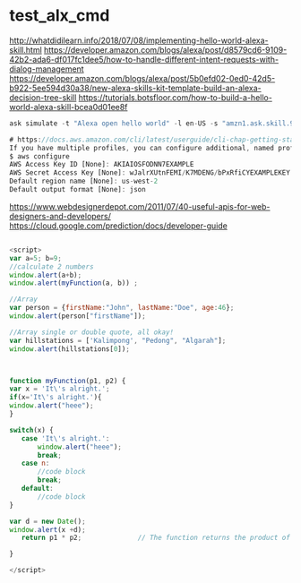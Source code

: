 # test_alx_cmd
http://whatdidilearn.info/2018/07/08/implementing-hello-world-alexa-skill.html
https://developer.amazon.com/blogs/alexa/post/d8579cd6-9109-42b2-ada6-df017fc1dee5/how-to-handle-different-intent-requests-with-dialog-management
https://developer.amazon.com/blogs/alexa/post/5b0efd02-0ed0-42d5-b922-5ee594d30a38/new-alexa-skills-kit-template-build-an-alexa-decision-tree-skill
https://tutorials.botsfloor.com/how-to-build-a-hello-world-alexa-skill-bcea0d01ee8f

``` javascript
ask simulate -t "Alexa open hello world" -l en-US -s "amzn1.ask.skill.9bfdbdfb-406b-40a1-94" --profile default

# https://docs.aws.amazon.com/cli/latest/userguide/cli-chap-getting-started.html
If you have multiple profiles, you can configure additional, named profiles by using the --profile option.
$ aws configure
AWS Access Key ID [None]: AKIAIOSFODNN7EXAMPLE
AWS Secret Access Key [None]: wJalrXUtnFEMI/K7MDENG/bPxRfiCYEXAMPLEKEY
Default region name [None]: us-west-2
Default output format [None]: json

```

https://www.webdesignerdepot.com/2011/07/40-useful-apis-for-web-designers-and-developers/
https://cloud.google.com/prediction/docs/developer-guide

 ```javascript

<script>
var a=5; b=9;
//calculate 2 numbers
window.alert(a+b);
window.alert(myFunction(a, b)) ;

//Array
var person = {firstName:"John", lastName:"Doe", age:46};
window.alert(person["firstName"]);

//Array single or double quote, all okay!
var hillstations = ['Kalimpong', "Pedong", "Algarah"];
window.alert(hillstations[0]);



function myFunction(p1, p2) {
var x = 'It\'s alright.';
if(x='It\'s alright.'){
window.alert("heee");
}

switch(x) {
    case 'It\'s alright.':
        window.alert("heee");
        break;
    case n:
        //code block
        break;
    default:
        //code block
}

var d = new Date();
window.alert(x +d);
    return p1 * p2;              // The function returns the product of p1 and p2

}

</script>
 ```
